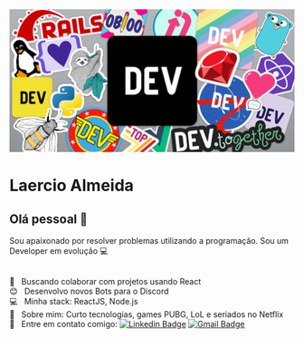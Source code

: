 <img width="auto" src="https://github.com/Laercio2/Laercio2/blob/master/banner.png">


# Laercio Almeida

## Olá pessoal 👋
Sou apaixonado por resolver problemas utilizando a programação.
Sou um Developer em evolução :computer:

 <br/> :purple_heart: &nbsp; Buscando colaborar com projetos usando React
 <br/> :blush: &nbsp; Desenvolvo novos Bots para o Discord
 <br/> :computer: &nbsp; Minha stack: ReactJS, Node.js
 <br/> 💬  &nbsp; Sobre mim: Curto tecnologias, games PUBG, LoL e seriados no Netflix
 <br/> :email: &nbsp; Entre em contato comigo: [![Linkedin Badge](https://img.shields.io/badge/-LaercioAlmeida-blue?style=flat-square&logo=Linkedin&logoColor=white&link=https://www.linkedin.com/in/laercio-almeida-0258ab167/)](https://www.linkedin.com/in/laercio-almeida-0258ab167/) 
[![Gmail Badge](https://img.shields.io/badge/-laercioalmeidamoral@gmail.com-c14438?style=flat-square&logo=Gmail&logoColor=white&link=mailto:laercioalmeidamoral@gmail.com)](mailto:laercioalmeidamoral@gmail.com)

